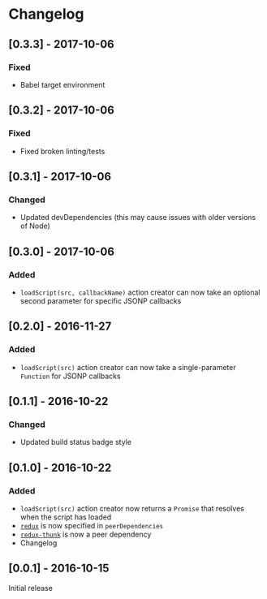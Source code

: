 # Changelog

## [0.3.3] - 2017-10-06
### Fixed
- Babel target environment

## [0.3.2] - 2017-10-06
### Fixed
- Fixed broken linting/tests

## [0.3.1] - 2017-10-06
### Changed
- Updated devDependencies (this may cause issues with older versions of Node)

## [0.3.0] - 2017-10-06
### Added
- `loadScript(src, callbackName)` action creator can now take an optional second parameter for specific JSONP callbacks

## [0.2.0] - 2016-11-27
### Added
- `loadScript(src)` action creator can now take a single-parameter `Function` for JSONP callbacks

## [0.1.1] - 2016-10-22
### Changed
- Updated build status badge style

## [0.1.0] - 2016-10-22
### Added
- `loadScript(src)` action creator now returns a `Promise` that resolves when the script has loaded
- [`redux`](http://reduxjs.org) is now specified in `peerDependencies`
- [`redux-thunk`](https://github.com/gaearon/redux-thunk) is now a peer dependency
- Changelog

## [0.0.1] - 2016-10-15
Initial release
